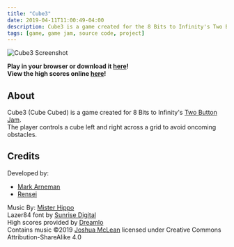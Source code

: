 ```yaml
---
title: "Cube3"
date: 2019-04-11T11:00:49-04:00
description: Cube3 is a game created for the 8 Bits to Infinity's Two Button Jam
tags: [game, game jam, source code, project]
---
```


![Cube3 Screenshot](/images/cube3.png)

**Play in your browser or download it [here](https://bearlikelion.itch.io/cube3)!** \
**View the high scores online [here](https://arneman.me/cube3)!**

## About

Cube3 (Cube Cubed) is a game created for 8 Bits to Infinity's [Two Button Jam](https://itch.io/jam/2buttonjam).\
The player controls a cube left and right across a grid to avoid oncoming obstacles.

## Credits

Developed by:

* [Mark Arneman](https://arneman.me)
* [Rensei](https://mobile.twitter.com/Rensei_)

Music By: [Mister Hippo](https://m.soundcloud.com/creative-hippo) \
Lazer84 font by [Sunrise Digital](https://sunrise-digital.net/font.html)\
High scores provided by [Dreamlo](http://dreamlo.com/)\
Contains music ©2019 [Joshua McLean](mrjoshuamclean.com) licensed under Creative Commons Attribution-ShareAlike 4.0